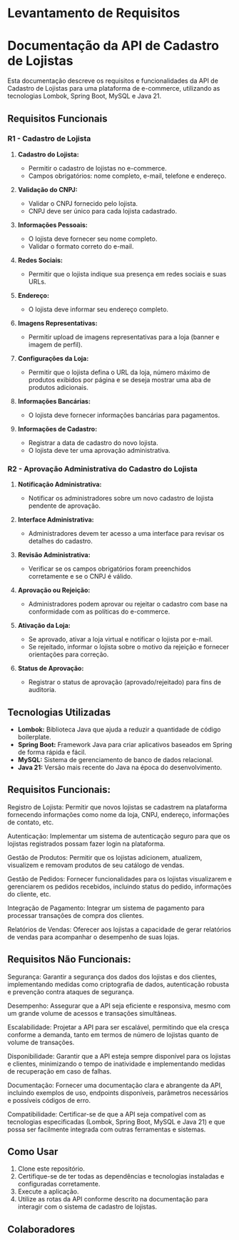 # Levantamento de Requisitos

# Documentação da API de Cadastro de Lojistas

Esta documentação descreve os requisitos e funcionalidades da API de Cadastro de Lojistas para uma plataforma de e-commerce, utilizando as tecnologias Lombok, Spring Boot, MySQL e Java 21.

## Requisitos Funcionais

### R1  -  Cadastro de Lojista

1. **Cadastro do Lojista:**
   - Permitir o cadastro de lojistas no e-commerce.
   - Campos obrigatórios: nome completo, e-mail, telefone e endereço.

2. **Validação do CNPJ:**
   - Validar o CNPJ fornecido pelo lojista.
   - CNPJ deve ser único para cada lojista cadastrado.

3. **Informações Pessoais:**
   - O lojista deve fornecer seu nome completo.
   - Validar o formato correto do e-mail.

4. **Redes Sociais:**
   - Permitir que o lojista indique sua presença em redes sociais e suas URLs.

5. **Endereço:**
   - O lojista deve informar seu endereço completo.

6. **Imagens Representativas:**
   - Permitir upload de imagens representativas para a loja (banner e imagem de perfil).

7. **Configurações da Loja:**
   - Permitir que o lojista defina o URL da loja, número máximo de produtos exibidos por página e se deseja mostrar uma aba de produtos adicionais.

8. **Informações Bancárias:**
   - O lojista deve fornecer informações bancárias para pagamentos.

9. **Informações de Cadastro:**
   - Registrar a data de cadastro do novo lojista.
   - O lojista deve ter uma aprovação administrativa.

### R2 - Aprovação Administrativa do Cadastro do Lojista

1. **Notificação Administrativa:**
   - Notificar os administradores sobre um novo cadastro de lojista pendente de aprovação.

2. **Interface Administrativa:**
   - Administradores devem ter acesso a uma interface para revisar os detalhes do cadastro.

3. **Revisão Administrativa:**
   - Verificar se os campos obrigatórios foram preenchidos corretamente e se o CNPJ é válido.

4. **Aprovação ou Rejeição:**
   - Administradores podem aprovar ou rejeitar o cadastro com base na conformidade com as políticas do e-commerce.

5. **Ativação da Loja:**
   - Se aprovado, ativar a loja virtual e notificar o lojista por e-mail.
   - Se rejeitado, informar o lojista sobre o motivo da rejeição e fornecer orientações para correção.

6. **Status de Aprovação:**
   - Registrar o status de aprovação (aprovado/rejeitado) para fins de auditoria.

## Tecnologias Utilizadas

- **Lombok:** Biblioteca Java que ajuda a reduzir a quantidade de código boilerplate.
- **Spring Boot:** Framework Java para criar aplicativos baseados em Spring de forma rápida e fácil.
- **MySQL:** Sistema de gerenciamento de banco de dados relacional.
- **Java 21:** Versão mais recente do Java na época do desenvolvimento.

## Requisitos Funcionais:

Registro de Lojista: Permitir que novos lojistas se cadastrem na plataforma fornecendo informações como nome da loja, CNPJ, endereço, informações de contato, etc.

Autenticação: Implementar um sistema de autenticação seguro para que os lojistas registrados possam fazer login na plataforma.

Gestão de Produtos: Permitir que os lojistas adicionem, atualizem, visualizem e removam produtos de seu catálogo de vendas.

Gestão de Pedidos: Fornecer funcionalidades para os lojistas visualizarem e gerenciarem os pedidos recebidos, incluindo status do pedido, informações do cliente, etc.

Integração de Pagamento: Integrar um sistema de pagamento para processar transações de compra dos clientes.

Relatórios de Vendas: Oferecer aos lojistas a capacidade de gerar relatórios de vendas para acompanhar o desempenho de suas lojas.

## Requisitos Não Funcionais:

Segurança: Garantir a segurança dos dados dos lojistas e dos clientes, implementando medidas como criptografia de dados, autenticação robusta e prevenção contra ataques de segurança.

Desempenho: Assegurar que a API seja eficiente e responsiva, mesmo com um grande volume de acessos e transações simultâneas.

Escalabilidade: Projetar a API para ser escalável, permitindo que ela cresça conforme a demanda, tanto em termos de número de lojistas quanto de volume de transações.

Disponibilidade: Garantir que a API esteja sempre disponível para os lojistas e clientes, minimizando o tempo de inatividade e implementando medidas de recuperação em caso de falhas.

Documentação: Fornecer uma documentação clara e abrangente da API, incluindo exemplos de uso, endpoints disponíveis, parâmetros necessários e possíveis códigos de erro.

Compatibilidade: Certificar-se de que a API seja compatível com as tecnologias especificadas (Lombok, Spring Boot, MySQL e Java 21) e que possa ser facilmente integrada com outras ferramentas e sistemas.

## Como Usar

1. Clone este repositório.
2. Certifique-se de ter todas as dependências e tecnologias instaladas e configuradas corretamente.
3. Execute a aplicação.
4. Utilize as rotas da API conforme descrito na documentação para interagir com o sistema de cadastro de lojistas.

## Colaboradores




